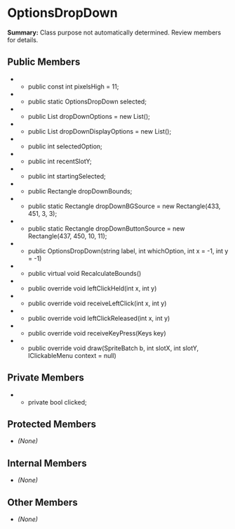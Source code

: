# OptionsDropDown

**Summary:** Class purpose not automatically determined. Review members for details.

## Public Members
- - public const int pixelsHigh = 11;
- - public static OptionsDropDown selected;
- - public List<string> dropDownOptions = new List<string>();
- - public List<string> dropDownDisplayOptions = new List<string>();
- - public int selectedOption;
- - public int recentSlotY;
- - public int startingSelected;
- - public Rectangle dropDownBounds;
- - public static Rectangle dropDownBGSource = new Rectangle(433, 451, 3, 3);
- - public static Rectangle dropDownButtonSource = new Rectangle(437, 450, 10, 11);
- - public OptionsDropDown(string label, int whichOption, int x = -1, int y = -1)
- - public virtual void RecalculateBounds()
- - public override void leftClickHeld(int x, int y)
- - public override void receiveLeftClick(int x, int y)
- - public override void leftClickReleased(int x, int y)
- - public override void receiveKeyPress(Keys key)
- - public override void draw(SpriteBatch b, int slotX, int slotY, IClickableMenu context = null)

## Private Members
- - private bool clicked;

## Protected Members
- *(None)*

## Internal Members
- *(None)*

## Other Members
- *(None)*
